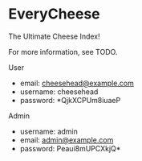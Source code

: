 EveryCheese
==============================

The Ultimate Cheese Index!

For more information, see TODO.

User
- email: cheesehead@example.com
- username: cheesehead
- password: *QjkXCPUm8iuaeP

Admin
- username: admin
- email: admin@example.com
- password: Peaui8mUPCXkjQ*
